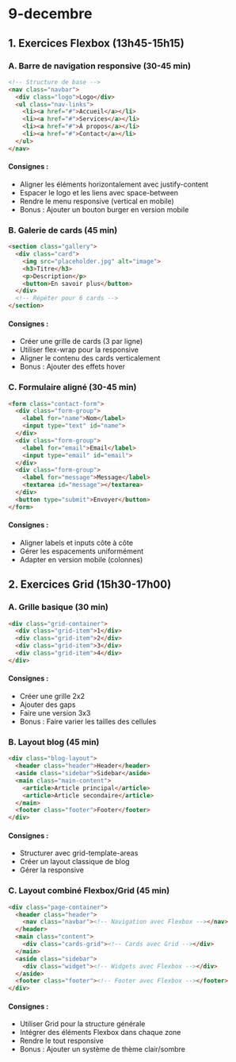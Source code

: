 # 9-decembre

## 1. Exercices Flexbox (13h45-15h15)

### A. Barre de navigation responsive (30-45 min)

```html
<!-- Structure de base -->
<nav class="navbar">
  <div class="logo">Logo</div>
  <ul class="nav-links">
    <li><a href="#">Accueil</a></li>
    <li><a href="#">Services</a></li>
    <li><a href="#">À propos</a></li>
    <li><a href="#">Contact</a></li>
  </ul>
</nav>
```

#### Consignes :

- Aligner les éléments horizontalement avec justify-content
- Espacer le logo et les liens avec space-between
- Rendre le menu responsive (vertical en mobile)
- Bonus : Ajouter un bouton burger en version mobile

### B. Galerie de cards (45 min)

```html
<section class="gallery">
  <div class="card">
    <img src="placeholder.jpg" alt="image">
    <h3>Titre</h3>
    <p>Description</p>
    <button>En savoir plus</button>
  </div>
  <!-- Répéter pour 6 cards -->
</section>
```

#### Consignes :

- Créer une grille de cards (3 par ligne)
- Utiliser flex-wrap pour la responsive
- Aligner le contenu des cards verticalement
- Bonus : Ajouter des effets hover

### C. Formulaire aligné (30-45 min)

```html
<form class="contact-form">
  <div class="form-group">
    <label for="name">Nom</label>
    <input type="text" id="name">
  </div>
  <div class="form-group">
    <label for="email">Email</label>
    <input type="email" id="email">
  </div>
  <div class="form-group">
    <label for="message">Message</label>
    <textarea id="message"></textarea>
  </div>
  <button type="submit">Envoyer</button>
</form>
```

#### Consignes :

- Aligner labels et inputs côte à côte
- Gérer les espacements uniformément
- Adapter en version mobile (colonnes)

## 2. Exercices Grid (15h30-17h00)

### A. Grille basique (30 min)

```html
<div class="grid-container">
  <div class="grid-item">1</div>
  <div class="grid-item">2</div>
  <div class="grid-item">3</div>
  <div class="grid-item">4</div>
</div>
```

#### Consignes :

- Créer une grille 2x2
- Ajouter des gaps
- Faire une version 3x3
- Bonus : Faire varier les tailles des cellules

### B. Layout blog (45 min)

```html
<div class="blog-layout">
  <header class="header">Header</header>
  <aside class="sidebar">Sidebar</aside>
  <main class="main-content">
    <article>Article principal</article>
    <article>Article secondaire</article>
  </main>
  <footer class="footer">Footer</footer>
</div>
```

#### Consignes :

- Structurer avec grid-template-areas
- Créer un layout classique de blog
- Gérer la responsive

### C. Layout combiné Flexbox/Grid (45 min)

```html
<div class="page-container">
  <header class="header">
    <nav class="navbar"><!-- Navigation avec Flexbox --></nav>
  </header>
  <main class="content">
    <div class="cards-grid"><!-- Cards avec Grid --></div>
  </main>
  <aside class="sidebar">
    <div class="widget"><!-- Widgets avec Flexbox --></div>
  </aside>
  <footer class="footer"><!-- Footer avec Flexbox --></footer>
</div>
```

#### Consignes :

- Utiliser Grid pour la structure générale
- Intégrer des éléments Flexbox dans chaque zone
- Rendre le tout responsive
- Bonus : Ajouter un système de thème clair/sombre

